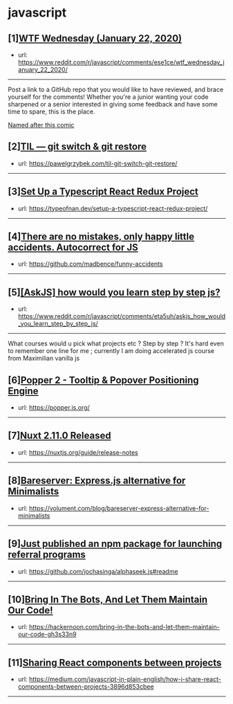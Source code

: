 # javascript
## [1][WTF Wednesday (January 22, 2020)](https://www.reddit.com/r/javascript/comments/ese1ce/wtf_wednesday_january_22_2020/)
- url: https://www.reddit.com/r/javascript/comments/ese1ce/wtf_wednesday_january_22_2020/
---
Post a link to a GitHub repo that you would like to have reviewed, and brace yourself for the comments!
Whether you're a junior wanting your code sharpened or a senior interested in giving some feedback and have some time to spare, 
this is the place.

[Named after this comic](https://davidwalsh.name/demo/code-review.png)
## [2][TIL — git switch &amp; git restore](https://www.reddit.com/r/javascript/comments/et935t/til_git_switch_git_restore/)
- url: https://pawelgrzybek.com/til-git-switch-git-restore/
---

## [3][Set Up a Typescript React Redux Project](https://www.reddit.com/r/javascript/comments/et4r1k/set_up_a_typescript_react_redux_project/)
- url: https://typeofnan.dev/setup-a-typescript-react-redux-project/
---

## [4][There are no mistakes, only happy little accidents. Autocorrect for JS](https://www.reddit.com/r/javascript/comments/et9cbq/there_are_no_mistakes_only_happy_little_accidents/)
- url: https://github.com/madbence/funny-accidents
---

## [5][[AskJS] how would you learn step by step js?](https://www.reddit.com/r/javascript/comments/eta5uh/askjs_how_would_you_learn_step_by_step_js/)
- url: https://www.reddit.com/r/javascript/comments/eta5uh/askjs_how_would_you_learn_step_by_step_js/
---
What courses would u pick what projects etc ? 
Step by step ? It's hard even to remember one line for me ; currently I am doing accelerated js course from Maximilian vanilla js
## [6][Popper 2 - Tooltip &amp; Popover Positioning Engine](https://www.reddit.com/r/javascript/comments/et9s44/popper_2_tooltip_popover_positioning_engine/)
- url: https://popper.js.org/
---

## [7][Nuxt 2.11.0 Released](https://www.reddit.com/r/javascript/comments/et9nen/nuxt_2110_released/)
- url: https://nuxtjs.org/guide/release-notes
---

## [8][Bareserver: Express.js alternative for Minimalists](https://www.reddit.com/r/javascript/comments/esvqyk/bareserver_expressjs_alternative_for_minimalists/)
- url: https://volument.com/blog/bareserver-express-alternative-for-minimalists
---

## [9][Just published an npm package for launching referral programs](https://www.reddit.com/r/javascript/comments/et824c/just_published_an_npm_package_for_launching/)
- url: https://github.com/jochasinga/alphaseek.js#readme
---

## [10][Bring In The Bots, And Let Them Maintain Our Code!](https://www.reddit.com/r/javascript/comments/esu88o/bring_in_the_bots_and_let_them_maintain_our_code/)
- url: https://hackernoon.com/bring-in-the-bots-and-let-them-maintain-our-code-gh3s33n9
---

## [11][Sharing React components between projects](https://www.reddit.com/r/javascript/comments/et6pm3/sharing_react_components_between_projects/)
- url: https://medium.com/javascript-in-plain-english/how-i-share-react-components-between-projects-3896d853cbee
---

